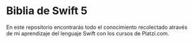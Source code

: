 # Biblia de Swift 5

En este repositorio encontrarás todo el conocimiento recolectado através de mi aprendizaje del lenguaje Swift con los cursos de Platzi.com.
